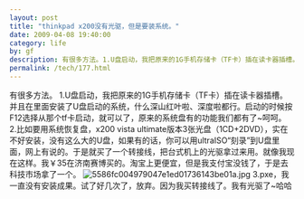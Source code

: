 ```yaml
---
layout: post
title: "thinkpad x200没有光驱，但是要装系统。"
date: 2009-04-08 19:40:00
category: life
by: gf
description: 有很多方法。1.U盘启动，我把原来的1G手机存储卡（TF卡）插在读卡器插槽。并且在里面安装了U盘启动的系统，什么深山红叶啦、深度啦都行。启动的时候按F12选择从那个tf卡启动，就可
permalink: /tech/177.html
---
```

有很多方法。
1.U盘启动，我把原来的1G手机存储卡（TF卡）插在读卡器插槽。并且在里面安装了U盘启动的系统，什么深山红叶啦、深度啦都行。启动的时候按F12选择从那个tf卡启动，就可以了，原来的系统盘有的功能我们都有了~呵呵。
2.比如要用系统恢复盘，x200 vista ultimate版本3张光盘（1CD+2DVD），实在不好安装，没有这么大的U盘，如果有的话，你可以用ultraISO“刻录”到U盘里面，网上有说的。于是就买了一个转接线，把台式机上的光驱拿过来用。就像我现在这样。我￥35在济南赛博买的。淘宝上更便宜，但是我支付宝没钱了，于是去科技市场拿了一个。 ![5586fc004979047e1ed01736143be01a.jpg][]
3.pxe，我一直没有安装成果。试了好几次了，放弃。因为我买转接线了。我有光驱了~哈哈


[5586fc004979047e1ed01736143be01a.jpg]: http://www.gfzj.us/gfzjus_blog/tech/2014-10-22/5586fc004979047e1ed01736143be01a.jpg
